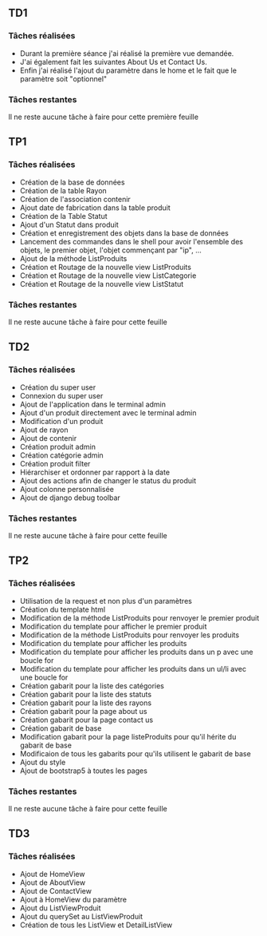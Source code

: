 ## TD1
### Tâches réalisées

* Durant la première séance j'ai réalisé la première vue demandée.
* J'ai également fait les suivantes About Us et Contact Us.
* Enfin j'ai réalisé l'ajout du paramètre dans le home et le fait que le paramètre soit "optionnel"

### Tâches restantes

Il ne reste aucune tâche à faire pour cette première feuille

## TP1
### Tâches réalisées

* Création de la base de données
* Création de la table Rayon
* Création de l'association contenir
* Ajout date de fabrication dans la table produit
* Création de la Table Statut
* Ajout d'un Statut dans produit
* Création et enregistrement des objets dans la base de données
* Lancement des commandes dans le shell pour avoir l'ensemble des objets, le premier objet, l'objet commençant par "ip", ...
* Ajout de la méthode ListProduits
* Création et Routage de la nouvelle view ListProduits
* Création et Routage de la nouvelle view ListCategorie
* Création et Routage de la nouvelle view ListStatut

### Tâches restantes

Il ne reste aucune tâche à faire pour cette feuille

## TD2
### Tâches réalisées

* Création du super user
* Connexion du super user
* Ajout de l'application dans le terminal admin
* Ajout d'un produit directement avec le terminal admin
* Modification d'un produit
* Ajout de rayon
* Ajout de contenir
* Création produit admin
* Création catégorie admin
* Création produit filter
* Hiérarchiser et ordonner par rapport à la date
* Ajout des actions afin de changer le status du produit
* Ajout colonne personnalisée
* Ajout de django debug toolbar

### Tâches restantes

Il ne reste aucune tâche à faire pour cette feuille

## TP2
### Tâches réalisées

* Utilisation de la request et non plus d'un paramètres
* Création du template html
* Modification de la méthode ListProduits pour renvoyer le premier produit
* Modification du template pour afficher le premier produit
* Modification de la méthode ListProduits pour renvoyer les produits
* Modification du template pour afficher les produits
* Modification du template pour afficher les produits dans un p avec une boucle for
* Modification du template pour afficher les produits dans un ul/li avec une boucle for
* Création gabarit pour la liste des catégories
* Création gabarit pour la liste des statuts
* Création gabarit pour la liste des rayons
* Création gabarit pour la page about us
* Création gabarit pour la page contact us
* Création gabarit de base 
* Modification gabarit pour la page listeProduits pour qu'il hérite du gabarit de base
* Modificaion de tous les gabarits pour qu'ils utilisent le gabarit de base
* Ajout du style 
* Ajout de bootstrap5 à toutes les pages

### Tâches restantes

Il ne reste aucune tâche à faire pour cette feuille

## TD3
### Tâches réalisées

* Ajout de HomeView
* Ajout de AboutView
* Ajout de ContactView
* Ajout à HomeView du paramètre
* Ajout du ListViewProduit
* Ajout du querySet au ListViewProduit
* Création de tous les ListView et DetailListView